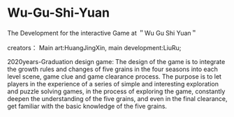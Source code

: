 # Wu-Gu-Shi-Yuan

The Development for the interactive Game at ＂Wu Gu Shi Yuan＂

creators：
Main art:HuangJingXin, 
main development:LiuRu;

2020years-Graduation design game:
The design of the game is to integrate the growth rules and changes of five grains in the four seasons into each level
scene, game clue and game clearance process. The purpose is to let players in the experience of a series of simple and
interesting exploration and puzzle solving games, in the process of exploring the game, constantly deepen the understanding
of the five grains, and even in the final clearance, get familiar with the basic knowledge of the five grains.
